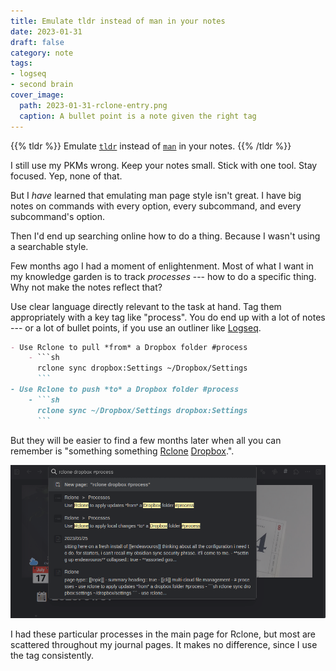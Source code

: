 ```yaml
---
title: Emulate tldr instead of man in your notes
date: 2023-01-31
draft: false
category: note
tags:
- logseq
- second brain
cover_image:
  path: 2023-01-31-rclone-entry.png
  caption: A bullet point is a note given the right tag
---
```


{{% tldr %}}
Emulate [`tldr`][tldr-tar] instead of [`man`][man-tar] in your notes.
{{% /tldr %}}

[tldr-tar]: https://tldr.ostera.io/tar
[man-tar]: https://man7.org/linux/man-pages/man1/tar.1.html

I still use my PKMs wrong.
Keep your notes small.
Stick with one tool.
Stay focused.
Yep, none of that.

But I *have* learned that emulating man page style isn't great.
I have big notes on commands with every option, every subcommand, and every
subcommand's option.

Then I'd end up searching online how to do a thing.
Because I wasn't using a searchable style.

Few months ago I had a moment of enlightenment.
Most of what I want in my knowledge garden is to track *processes* ---
how to do a specific thing.
Why not make the notes reflect that?

Use clear language directly relevant to the task at hand.
Tag them appropriately with a key tag like "process".
You do end up with a lot of notes ---
or a lot of bullet points, if you use an outliner like [Logseq][logseq].

[Logseq]: https://logseq.com

```markdown
- Use Rclone to pull *from* a Dropbox folder #process
	- ```sh
	  rclone sync dropbox:Settings ~/Dropbox/Settings
	  ```
- Use Rclone to push *to* a Dropbox folder #process
	- ```sh
	  rclone sync ~/Dropbox/Settings dropbox:Settings
	  ```
```

But they will be easier to find a few months later when all you can remember
is "something something [Rclone][rclone] [Dropbox][dropbox].".

[rclone]: https://rclone.org/
[dropbox]: https://dropbox.com/

![Logseq search results with example bullets at top of the list](2023-01-31-rclone-search.png "There it is!")

I had these particular processes in the main page for Rclone, but most are scattered throughout my journal pages.
It makes no difference, since I use the tag consistently.

